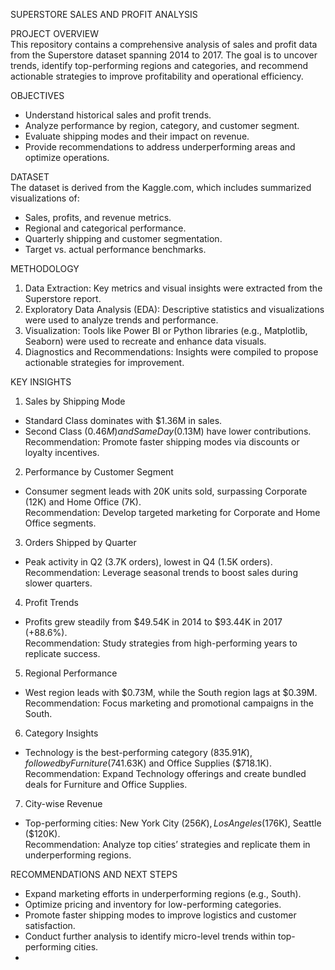 SUPERSTORE SALES AND PROFIT ANALYSIS

PROJECT OVERVIEW  
This repository contains a comprehensive analysis of sales and profit data from the Superstore dataset spanning 2014 to 2017. The goal is to uncover trends, identify top-performing regions and categories, and recommend actionable strategies to improve profitability and operational efficiency.

OBJECTIVES  
- Understand historical sales and profit trends.  
- Analyze performance by region, category, and customer segment.  
- Evaluate shipping modes and their impact on revenue.  
- Provide recommendations to address underperforming areas and optimize operations.

 DATASET  
The dataset is derived from the Kaggle.com, which includes summarized visualizations of:  
- Sales, profits, and revenue metrics.  
- Regional and categorical performance.  
- Quarterly shipping and customer segmentation.  
- Target vs. actual performance benchmarks.

METHODOLOGY  
1. Data Extraction: Key metrics and visual insights were extracted from the Superstore report.  
2. Exploratory Data Analysis (EDA): Descriptive statistics and visualizations were used to analyze trends and performance.  
3. Visualization: Tools like Power BI or Python libraries (e.g., Matplotlib, Seaborn) were used to recreate and enhance data visuals.  
4. Diagnostics and Recommendations: Insights were compiled to propose actionable strategies for improvement.

 KEY INSIGHTS  
1. Sales by Shipping Mode

  
- Standard Class dominates with $1.36M in sales.  
- Second Class ($0.46M) and Same Day ($0.13M) have lower contributions.  
Recommendation: Promote faster shipping modes via discounts or loyalty incentives.

2. Performance by Customer Segment  
- Consumer segment leads with 20K units sold, surpassing Corporate (12K) and Home Office (7K).  
Recommendation: Develop targeted marketing for Corporate and Home Office segments.

3. Orders Shipped by Quarter  
- Peak activity in Q2 (3.7K orders), lowest in Q4 (1.5K orders).  
Recommendation: Leverage seasonal trends to boost sales during slower quarters.

4. Profit Trends  
- Profits grew steadily from $49.54K in 2014 to $93.44K in 2017 (+88.6%).  
Recommendation: Study strategies from high-performing years to replicate success.

5. Regional Performance  
- West region leads with $0.73M, while the South region lags at $0.39M.  
Recommendation: Focus marketing and promotional campaigns in the South.

6. Category Insights  
- Technology is the best-performing category ($835.91K), followed by Furniture ($741.63K) and Office Supplies ($718.1K).  
Recommendation: Expand Technology offerings and create bundled deals for Furniture and Office Supplies.

7. City-wise Revenue  
- Top-performing cities: New York City ($256K), Los Angeles ($176K), Seattle ($120K).  
Recommendation: Analyze top cities’ strategies and replicate them in underperforming regions.

RECOMMENDATIONS AND NEXT STEPS  
- Expand marketing efforts in underperforming regions (e.g., South).  
- Optimize pricing and inventory for low-performing categories.  
- Promote faster shipping modes to improve logistics and customer satisfaction.  
- Conduct further analysis to identify micro-level trends within top-performing cities.
-
